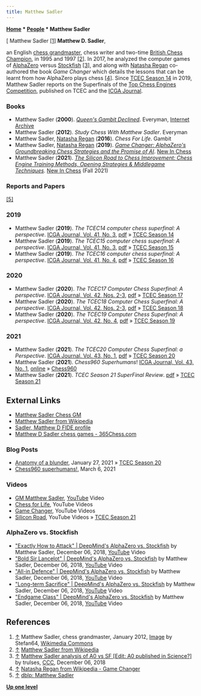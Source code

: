 ```yaml
---
title: Matthew Sadler
---
```

**[Home](Home "Home") \* [People](People "People") \* Matthew Sadler**



[ Matthew Sadler <a id="cite-note-1" href="#cite-ref-1">[1]</a>
**Matthew D. Sadler**,  

an English [chess grandmaster](https://en.wikipedia.org/wiki/Grandmaster_(chess)), chess writer and two-time [British Chess Champion](https://en.wikipedia.org/wiki/British_Chess_Championship), in 1995 and 1997 <a id="cite-note-2" href="#cite-ref-2">[2]</a>.
In 2017, he analyzed the computer games of [AlphaZero](AlphaZero "AlphaZero") versus [Stockfish](Stockfish "Stockfish") <a id="cite-note-3" href="#cite-ref-3">[3]</a>,
and along with [Natasha Regan](index.php?title=Natasha_Regan&action=edit&redlink=1 "Natasha Regan (page does not exist)") co-authored the book *Game Changer* which details the lessons that can be learnt from how AlphaZero plays chess <a id="cite-note-4" href="#cite-ref-4">[4]</a>.
Since [TCEC Season 14](TCEC_Season_14 "TCEC Season 14") in 2019, Matthew Sadler reports on the Superfinals of the [Top Chess Engines Competition](TCEC "TCEC"), published on TCEC and the [ICGA Journal](ICGA_Journal "ICGA Journal").



### Books


* Matthew Sadler (**2000**). *[Queen's Gambit Declined](https://archive.org/details/queensgambitdecl00matt)*. Everyman, [Internet Archive](https://en.wikipedia.org/wiki/Internet_Archive)
* Matthew Sadler (**2012**). *Study Chess With Matthew Sadler*. Everyman
* Matthew Sadler, [Natasha Regan](index.php?title=Natasha_Regan&action=edit&redlink=1 "Natasha Regan (page does not exist)") (**2016**). *Chess For Life*. Gambit
* Matthew Sadler, [Natasha Regan](index.php?title=Natasha_Regan&action=edit&redlink=1 "Natasha Regan (page does not exist)") (**2019**). *[Game Changer: AlphaZero's Groundbreaking Chess Strategies and the Promise of AI](https://www.newinchess.com/game-changer)*. [New In Chess](https://en.wikipedia.org/wiki/New_In_Chess)
* Matthew Sadler (**2021**). *[The Silicon Road to Chess Improvement: Chess Engine Training Methods, Opening Strategies & Middlegame Techniques](https://www.newinchess.com/engine-training)*. [New In Chess](https://en.wikipedia.org/wiki/New_In_Chess) (Fall 2021)


### Reports and Papers


<a id="cite-note-5" href="#cite-ref-5">[5]</a>



### 2019


* Matthew Sadler (**2019**). *The TCEC14 computer chess superfinal: A perspective*. [ICGA Journal, Vol. 41, No. 3](ICGA_Journal#41_3 "ICGA Journal"), [pdf](https://tcec-chess.com/articles/Sufi_14_-_Sadler.pdf) » [TCEC Season 14](TCEC_Season_14 "TCEC Season 14")
* Matthew Sadler (**2019**). *The TCEC15 computer chess superfinal: A perspective*. [ICGA Journal, Vol. 41, No. 3](ICGA_Journal#41_3 "ICGA Journal"), [pdf](https://tcec-chess.com/articles/Sufi_15_-_Sadler.pdf) » [TCEC Season 15](TCEC_Season_15 "TCEC Season 15")
* Matthew Sadler (**2019**). *The TCEC16 computer chess superfinal: A perspective*. [ICGA Journal, Vol. 41, No. 4](ICGA_Journal#41_4 "ICGA Journal"), [pdf](https://tcec-chess.com/articles/Sufi_16_-_Sadler.pdf) » [TCEC Season 16](TCEC_Season_16 "TCEC Season 16")


### 2020


* Matthew Sadler (**2020**). *The TCEC17 Computer Chess Superfinal: A perspective*. [ICGA Journal, Vol. 42, Nos. 2-3](ICGA_Journal#42_23 "ICGA Journal"), [pdf](https://tcec-chess.com/articles/Sufi_17_-_Sadler.pdf) » [TCEC Season 17](TCEC_Season_17 "TCEC Season 17")
* Matthew Sadler (**2020**). *The TCEC18 Computer Chess Superfinal: A perspective*. [ICGA Journal, Vol. 42, Nos. 2-3](ICGA_Journal#42_23 "ICGA Journal"), [pdf](https://tcec-chess.com/articles/Sufi_18_-_Sadler.pdf) » [TCEC Season 18](TCEC_Season_18 "TCEC Season 18")
* Matthew Sadler (**2020**). *The TCEC19 Computer Chess Superfinal: A perspective*. [ICGA Journal, Vol. 42, No. 4](ICGA_Journal#42_4 "ICGA Journal"), [pdf](https://tcec-chess.com/articles/Sufi_19_-_Sadler.pdf) » [TCEC Season 19](TCEC_Season_19 "TCEC Season 19")


### 2021


* Matthew Sadler (**2021**). *The TCEC20 Computer Chess Superfinal: a Perspective*. [ICGA Journal, Vol. 43, No. 1](ICGA_Journal#43_1 "ICGA Journal"), [pdf](https://tcec-chess.com/articles/Sufi_20_-_Sadler.pdf) » [TCEC Season 20](TCEC_Season_20 "TCEC Season 20")
* Matthew Sadler (**2021**). *Chess960 Superhumans*! [ICGA Journal, Vol. 43, No. 1](ICGA_Journal#43_1 "ICGA Journal"), [online](https://matthewsadler.me.uk/engine-chess/chess960-superhumans/) » [Chess960](Chess960 "Chess960")
* Matthew Sadler (**2021**). *TCEC Season 21 SuperFinal Review*. [pdf](https://tcec-chess.com/articles/Sufi_21_-_Sadler.pdf) » [TCEC Season 21](TCEC_Season_21 "TCEC Season 21")


## External Links


* [Matthew Sadler Chess GM](https://matthewsadler.me.uk/)
* [Matthew Sadler from Wikipedia](https://en.wikipedia.org/wiki/Matthew_Sadler)
* [Sadler, Matthew D FIDE profile](https://ratings.fide.com/profile/400173)
* [Matthew D Sadler chess games - 365Chess.com](https://www.365chess.com/players/Matthew_D_Sadler)


### Blog Posts


* [Anatomy of a blunder](https://matthewsadler.me.uk/the-middlegame/anatomy-of-a-blunder/), January 27, 2021 » [TCEC Season 20](TCEC_Season_20 "TCEC Season 20")
* [Chess960 superhumans!](https://matthewsadler.me.uk/engine-chess/chess960-superhumans/), March 6, 2021


### Videos


* [GM Matthew Sadler](https://www.youtube.com/channel/UC0pQR9jhWhWRhAA9v49kurw), [YouTube](https://en.wikipedia.org/wiki/YouTube) Video
* [Chess for Life](https://www.youtube.com/channel/UCTX8uYqlvjdXCIrRS4uD0kw), YouTube Videos
* [Game Changer](https://www.youtube.com/channel/UCkK8M0dMhAX8JinU-6aD7xA), YouTube Videos
* [Silicon Road](https://www.youtube.com/channel/UCq06gd_5HTiG8IIu5-enWyA), YouTube Videos » [TCEC Season 21](TCEC_Season_21 "TCEC Season 21")


### AlphaZero vs. Stockfish


* ["Exactly How to Attack" | DeepMind's AlphaZero vs. Stockfish](https://youtu.be/bo5plUo86BU) by Matthew Sadler, December 06, 2018, [YouTube](https://en.wikipedia.org/wiki/YouTube) Video
* ["Bold Sir Lancelot" | DeepMind's AlphaZero vs. Stockfish](https://youtu.be/g0O3QmAhoeA) by Matthew Sadler, December 06, 2018, [YouTube](https://en.wikipedia.org/wiki/YouTube) Video
* ["All-in Defence" | DeepMind's AlphaZero vs. Stockfish](https://youtu.be/2-wFUdvKTVQ) by Matthew Sadler, December 06, 2018, [YouTube](https://en.wikipedia.org/wiki/YouTube) Video
* ["Long-term Sacrifice" | DeepMind's AlphaZero vs. Stockfish](https://youtu.be/JacRX6cKIaY) by Matthew Sadler, December 06, 2018, [YouTube](https://en.wikipedia.org/wiki/YouTube) Video
* ["Endgame Class" | DeepMind's AlphaZero vs. Stockfish](https://youtu.be/jS26Ct34YrQ) by Matthew Sadler, December 06, 2018, [YouTube](https://en.wikipedia.org/wiki/YouTube) Video


## References


1. <a id="cite-ref-1" href="#cite-note-1">↑</a> Matthew Sadler, chess grandmaster, January 2012, [Image](https://commons.wikimedia.org/wiki/File:MatthewSadler12a.jpg) by Stefan64, [Wikimedia Commons](https://en.wikipedia.org/wiki/Wikimedia_Commons)
2. <a id="cite-ref-2" href="#cite-note-2">↑</a> [Matthew Sadler from Wikipedia](https://en.wikipedia.org/wiki/Matthew_Sadler)
3. <a id="cite-ref-3" href="#cite-note-3">↑</a> [Matthew Sadler analysis of A0 vs SF [Edit: A0 published in Science?]](http://www.talkchess.com/forum3/viewtopic.php?f=2&t=69174) by trulses, [CCC](CCC "CCC"), December 06, 2018
4. <a id="cite-ref-4" href="#cite-note-4">↑</a> [Natasha Regan from Wikipedia - Game Changer](https://en.wikipedia.org/wiki/Natasha_Regan#Game_Changer)
5. <a id="cite-ref-5" href="#cite-note-5">↑</a> [dblp: Matthew Sadler](https://dblp.org/pid/280/8393.html)

**[Up one level](People "People")**







 
